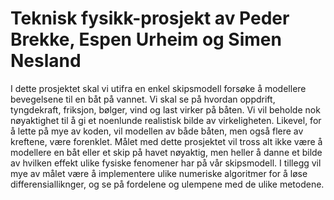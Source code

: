 # Teknisk fysikk-prosjekt av Peder Brekke, Espen Urheim og Simen Nesland

I dette prosjektet skal vi utifra en enkel skipsmodell forsøke å modellere bevegelsene til en båt på vannet. Vi skal se på hvordan oppdrift, tyngdekraft, friksjon, bølger, vind og last virker på båten. Vi vil beholde nok nøyaktighet til å gi et noenlunde realistisk bilde av virkeligheten. Likevel, for å lette på mye av koden, vil modellen av både båten, men også flere av kreftene, være forenklet. Målet med dette prosjektet vil tross alt ikke være å modellere en båt eller et skip på havet nøyaktig, men heller å danne et bilde av hvilken effekt ulike fysiske fenomener har på vår skipsmodell. I tillegg vil mye av målet være å implementere ulike numeriske algoritmer for å løse differensialliknger, og se på fordelene og ulempene med de ulike metodene.
